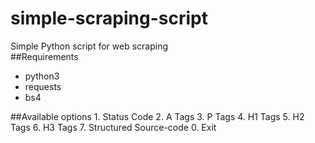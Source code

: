 # simple-scraping-script
Simple Python script for web scraping  
##Requirements  
<ul>
<li>python3</li>
<li>requests</li>
<li>bs4</li> 
</ul>
##Available options  
1. Status Code  
2. A Tags  
3. P Tags  
4. H1 Tags  
5. H2 Tags  
6. H3 Tags  
7. Structured Source-code  
0. Exit  
